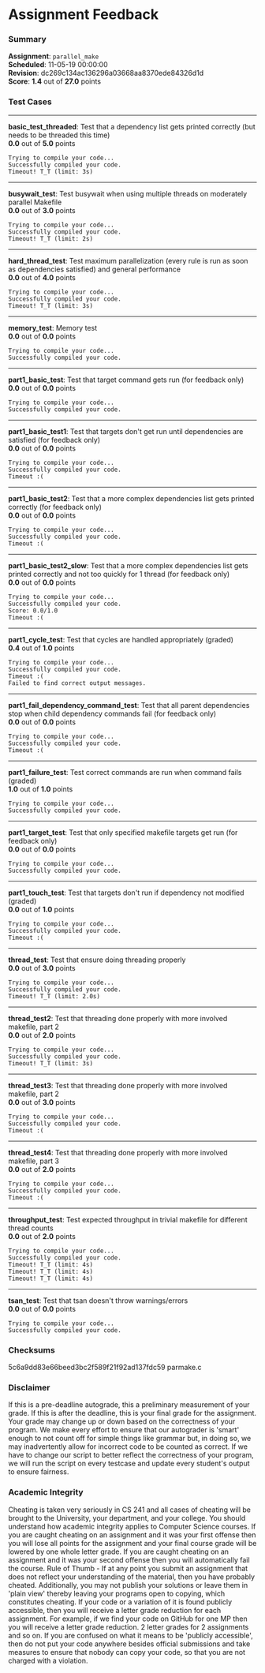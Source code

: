 # Assignment Feedback

### Summary

**Assignment**: `parallel_make`  
**Scheduled**: 11-05-19 00:00:00  
**Revision**: dc269c134ac136296a03668aa8370ede84326d1d  
**Score**: **1.4** out of **27.0** points

### Test Cases
---

**basic_test_threaded**: Test that a dependency list gets printed correctly (but needs to be threaded this time)  
**0.0** out of **5.0** points
```
Trying to compile your code...
Successfully compiled your code.
Timeout! T_T (limit: 3s)
```
---

**busywait_test**: Test busywait when using multiple threads on moderately parallel Makefile  
**0.0** out of **3.0** points
```
Trying to compile your code...
Successfully compiled your code.
Timeout! T_T (limit: 2s)
```
---

**hard_thread_test**: Test maximum parallelization (every rule is run as soon as dependencies satisfied) and general performance  
**0.0** out of **4.0** points
```
Trying to compile your code...
Successfully compiled your code.
Timeout! T_T (limit: 3s)
```
---

**memory_test**: Memory test  
**0.0** out of **0.0** points
```
Trying to compile your code...
Successfully compiled your code.
```
---

**part1_basic_test**: Test that target command gets run (for feedback only)  
**0.0** out of **0.0** points
```
Trying to compile your code...
Successfully compiled your code.
```
---

**part1_basic_test1**: Test that targets don't get run until dependencies are satisfied (for feedback only)  
**0.0** out of **0.0** points
```
Trying to compile your code...
Successfully compiled your code.
Timeout :(
```
---

**part1_basic_test2**: Test that a more complex dependencies list gets printed correctly (for feedback only)  
**0.0** out of **0.0** points
```
Trying to compile your code...
Successfully compiled your code.
Timeout :(
```
---

**part1_basic_test2_slow**: Test that a more complex dependencies list gets printed correctly and not too quickly for 1 thread (for feedback only)  
**0.0** out of **0.0** points
```
Trying to compile your code...
Successfully compiled your code.
Score: 0.0/1.0
Timeout :(
```
---

**part1_cycle_test**: Test that cycles are handled appropriately (graded)  
**0.4** out of **1.0** points
```
Trying to compile your code...
Successfully compiled your code.
Timeout :(
Failed to find correct output messages.
```
---

**part1_fail_dependency_command_test**: Test that all parent dependencies stop when child dependency commands fail (for feedback only)  
**0.0** out of **0.0** points
```
Trying to compile your code...
Successfully compiled your code.
Timeout :(
```
---

**part1_failure_test**: Test correct commands are run when command fails (graded)  
**1.0** out of **1.0** points
```
Trying to compile your code...
Successfully compiled your code.
```
---

**part1_target_test**: Test that only specified makefile targets get run (for feedback only)  
**0.0** out of **0.0** points
```
Trying to compile your code...
Successfully compiled your code.
```
---

**part1_touch_test**: Test that targets don't run if dependency not modified (graded)  
**0.0** out of **1.0** points
```
Trying to compile your code...
Successfully compiled your code.
Timeout :(
```
---

**thread_test**: Test that ensure doing threading properly  
**0.0** out of **3.0** points
```
Trying to compile your code...
Successfully compiled your code.
Timeout! T_T (limit: 2.0s)
```
---

**thread_test2**: Test that threading done properly with more involved makefile, part 2  
**0.0** out of **2.0** points
```
Trying to compile your code...
Successfully compiled your code.
Timeout! T_T (limit: 3s)
```
---

**thread_test3**: Test that threading done properly with more involved makefile, part 2  
**0.0** out of **3.0** points
```
Trying to compile your code...
Successfully compiled your code.
Timeout :(
```
---

**thread_test4**: Test that threading done properly with more involved makefile, part 3  
**0.0** out of **2.0** points
```
Trying to compile your code...
Successfully compiled your code.
Timeout :(
```
---

**throughput_test**: Test expected throughput in trivial makefile for different thread counts  
**0.0** out of **2.0** points
```
Trying to compile your code...
Successfully compiled your code.
Timeout! T_T (limit: 4s)
Timeout! T_T (limit: 4s)
Timeout! T_T (limit: 4s)
```
---

**tsan_test**: Test that tsan doesn't throw warnings/errors  
**0.0** out of **0.0** points
```
Trying to compile your code...
Successfully compiled your code.
```
### Checksums

5c6a9dd83e66beed3bc2f589f21f92ad137fdc59 parmake.c


### Disclaimer
If this is a pre-deadline autograde, this a preliminary measurement of your grade.
If this is after the deadline, this is your final grade for the assignment.
Your grade may change up or down based on the correctness of your program.
We make every effort to ensure that our autograder is 'smart' enough to not count off
for simple things like grammar but, in doing so, we may inadvertently allow for
incorrect code to be counted as correct.
If we have to change our script to better reflect the correctness of your program,
we will run the script on every testcase and update every student's output to ensure fairness.



### Academic Integrity
Cheating is taken very seriously in CS 241 and all cases of cheating will be brought to the University, your department, and your college.
You should understand how academic integrity applies to Computer Science courses.
If you are caught cheating on an assignment and it was your first offense then you will lose all points for the assignment and your final course
grade will be lowered by one whole letter grade. If you are caught cheating on an assignment and it was your second offense then you will automatically fail the course.
Rule of Thumb - If at any point you submit an assignment that does not reflect your understanding of the material, then you have probably cheated.
Additionally, you may not publish your solutions or leave them in 'plain view' thereby leaving your programs open to copying, which constitutes cheating.
If your code or a variation of it is found publicly accessible, then you will receive a letter grade reduction for each assignment.
For example, if we find your code on GitHub for one MP then you will receive a letter grade reduction. 2 letter grades for 2 assignments and so on.
If you are confused on what it means to be 'publicly accessible', then do not put your code anywhere besides official submissions and take measures
to ensure that nobody can copy your code, so that you are not charged with a violation.


